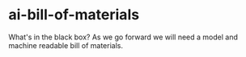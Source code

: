 # ai-bill-of-materials
What's in the black box? As we go forward we will need a model and machine readable bill of materials. 
